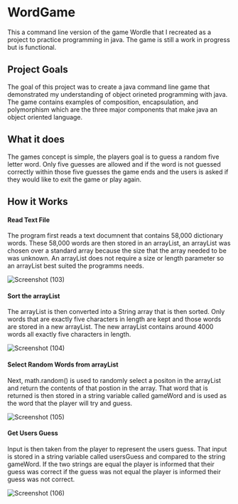 # WordGame
This a command line version of the game Wordle that I recreated as a project to practice programming in java. 
The game is still a work in progress but is functional.
## Project Goals
The goal of this project was to create a java command line game that demonstrated my understanding of object orineted programming with java. The game contains examples
of composition, encapsulation, and polymorphism which are the three major components that make java an object oriented language.

## What it does
The games concept is simple, the players goal is to guess a random five letter word. Only five guesses are allowed and if the word is not guessed correctly within 
those five guesses the game ends and the users is asked if they would like to exit the game or play again.

## How it Works

#### Read Text File
The program first reads a text documnent that contains 58,000 dictionary words. These 58,000 words are then stored in an arrayList, an arrayList was chosen over a
standard array because the size that the array needed to be was unknown. An arrayList does not require a size or length parameter so an arrayList best suited the 
programms needs.

![Screenshot (103)](https://user-images.githubusercontent.com/90748206/162023973-3d6d58a7-2719-4eda-b202-5e9c35f511c3.png)

#### Sort the arrayList
The arrayList is then converted into a String array that is then sorted. Only words that are exactly five characters in length are kept and those words are stored in a 
new arrayList. The new arrayList contains around 4000 words all exactly five characters in length.

![Screenshot (104)](https://user-images.githubusercontent.com/90748206/162024783-862b25fa-17a3-46ef-b574-54bbdfae2a22.png)

#### Select Random Words from arrayList
Next, math.random() is used to randomly select a positon in the arrayList and return the contents of that postion in the array. That word that is returned is then 
stored in a string variable called gameWord and is used as the word that the player will try and guess.

![Screenshot (105)](https://user-images.githubusercontent.com/90748206/162025913-247f65f2-59d4-4cd7-8b44-72eb70dcd462.png)

#### Get Users Guess
Input is then taken from the player to represent the users guess. That input is stored in a string variable called usersGuess and compared to the string gameWord.
If the two strings are equal the player is informed that their guess was correct if the guess was not equal the player is informed their guess was not correct.

![Screenshot (106)](https://user-images.githubusercontent.com/90748206/162028338-fed6f6ea-b3bf-4cf7-827f-921a11ae900c.png)

